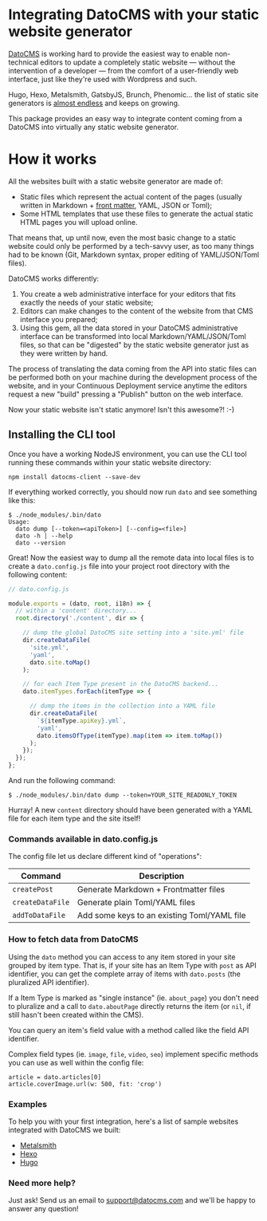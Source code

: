 # Integrating DatoCMS with your static website generator

[DatoCMS](https://www.datocms.com) is working hard to provide the easiest way to enable non-technical editors to update a completely static website — without the intervention of a developer — from the comfort of a user-friendly web interface, just like they're used with Wordpress and such.

Hugo, Hexo, Metalsmith, GatsbyJS, Brunch, Phenomic... the list of static site generators is [almost endless](https://www.staticgen.com/) and keeps on growing.

This package provides an easy way to integrate content coming from a DatoCMS into virtually any static website generator.

# How it works

All the websites built with a static website generator are made of:

* Static files which represent the actual content of the pages (usually written in Markdown + [front matter](https://jekyllrb.com/docs/frontmatter/), YAML, JSON or Toml);
* Some HTML templates that use these files to generate the actual static HTML pages you will upload online.

That means that, up until now, even the most basic change to a static website could only be performed by a tech-savvy user, as too many things had to be known (Git, Markdown syntax, proper editing of YAML/JSON/Toml files).

DatoCMS works differently:

1. You create a web administrative interface for your editors that fits exactly the needs of your static website;
2. Editors can make changes to the content of the website from that CMS interface you prepared;
3. Using this gem, all the data stored in your DatoCMS administrative interface can be transformed into local Markdown/YAML/JSON/Toml files, so that can be "digested" by the static website generator just as they were written by hand.

The process of translating the data coming from the API into static files can be performed both on your machine during the development process of the website, and in your Continuous Deployment service anytime the editors request a new "build" pressing a "Publish" button on the web interface.

Now your static website isn't static anymore! Isn't this awesome?! :-)

## Installing the CLI tool

Once you have a working NodeJS environment, you can use the CLI tool running these commands within your static website directory:

```
npm install datocms-client --save-dev
```

If everything worked correctly, you should now run `dato` and see something like this:

```
$ ./node_modules/.bin/dato
Usage:
  dato dump [--token=<apiToken>] [--config=<file>]
  dato -h | --help
  dato --version
```

Great! Now the easiest way to dump all the remote data into local files is to create a `dato.config.js` file into your project root directory with the following content:

```js
// dato.config.js

module.exports = (dato, root, i18n) => {
  // within a 'content' directory...
  root.directory('./content', dir => {

    // dump the global DatoCMS site setting into a 'site.yml' file
    dir.createDataFile(
      'site.yml',
      'yaml',
      dato.site.toMap()
    );

    // for each Item Type present in the DatoCMS backend...
    dato.itemTypes.forEach(itemType => {

      // dump the items in the collection into a YAML file
      dir.createDataFile(
        `${itemType.apiKey}.yml`,
        'yaml',
        dato.itemsOfType(itemType).map(item => item.toMap())
      );
    });
  });
};
```

And run the following command:

```
$ ./node_modules/.bin/dato dump --token=YOUR_SITE_READONLY_TOKEN
```

Hurray! A new `content` directory should have been generated with a YAML file for each item type and the site itself!

### Commands available in dato.config.js

The config file let us declare different kind of "operations":

| Command | Description |
| --- | --- |
| `createPost` | Generate Markdown + Frontmatter files |
| `createDataFile` | Generate plain Toml/YAML files |
| `addToDataFile` | Add some keys to an existing Toml/YAML file |

### How to fetch data from DatoCMS

Using the `dato` method you can access to any item stored in your site grouped by item type. That is, if your site has an Item Type with `post` as API identifier, you can get the complete array of items with `dato.posts` (the pluralized API identifier).

If a Item Type is marked as "single instance" (ie. `about_page`) you don't need to pluralize and a call to `dato.aboutPage` directly returns the item (or `nil`, if still hasn't been created within the CMS).

You can query an item's field value with a method called like the field API identifier.

Complex field types (ie. `image`, `file`, `video`, `seo`) implement specific methods you can use as well within the config file:

```
article = dato.articles[0]
article.coverImage.url(w: 500, fit: 'crop')
```

### Examples

To help you with your first integration, here's a list of sample websites integrated with DatoCMS we built:

* [Metalsmith](https://github.com/datocms/metalsmith-example)
* [Hexo](https://github.com/datocms/hexo-example)
* [Hugo](https://github.com/datocms/hugo-example)

### Need more help?

Just ask! Send us an email to [support@datocms.com](mailto:support@datocms.com) and we'll be happy to answer any question!
